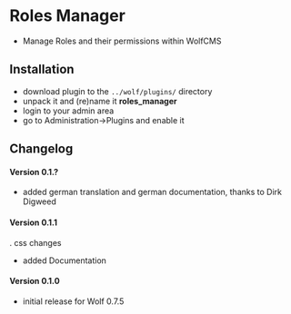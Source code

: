 Roles Manager
=============

- Manage Roles and their permissions within WolfCMS

## Installation

- download plugin to the <code>../wolf/plugins/</code> directory
- unpack it and (re)name it **roles_manager**
- login to your admin area
- go to Administration->Plugins and enable it

## Changelog

#### Version 0.1.?

+ added german translation and german documentation, thanks to Dirk Digweed

#### Version 0.1.1

. css changes
+ added Documentation

#### Version 0.1.0

- initial release for Wolf 0.7.5